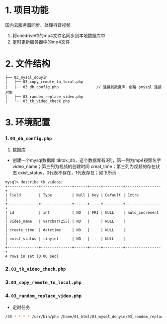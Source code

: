# 1. 项目功能

国内云服务器同步、处理抖音视频

1. 将onedrive中的mp4文件名同步到本地数据库中
2. 定时更新服务器中的mp4文件

# 2. 文件结构

```
├── 03_mysql_douyin
│   ├── 03_copy_remote_to_local.php
│   ├── 03_db_config.php                 // 连接到数据库，创建 $mysql 连接对象
│   ├── 03_random_replace_video.php
│   └── 03_tk_video_check.php
```

# 3. 环境配置

### 1. `03_db_config.php`

1. 数据库

- 创建一个mysql数据库 tiktok_db，这个数据库有3列，第一列为mp4视频名字 video_name；第三列为视频的创建时间 creat_time；第三列为视频的存在状态 exist_status，0代表不存在，1代表存在；如下所示

```
mysql> describe tk_videos;
+--------------+--------------+------+-----+---------+----------------+
| Field        | Type         | Null | Key | Default | Extra          |
+--------------+--------------+------+-----+---------+----------------+
| id           | int          | NO   | PRI | NULL    | auto_increment |
| video_name   | varchar(255) | NO   |     | NULL    |                |
| create_time  | datetime     | NO   |     | NULL    |                |
| exist_status | tinyint      | NO   |     | NULL    |                |
+--------------+--------------+------+-----+---------+----------------+
4 rows in set (0.00 sec)
```



### 2. `03_tk_video_check.php`



### 3. `03_copy_remote_to_local.php`




### 4. `03_random_replace_video.php`




- 定时任务

```bash
/30 * * * * /usr/bin/php /home/01_html/03_mysql_douyin/03_random_replace_video.php
```








